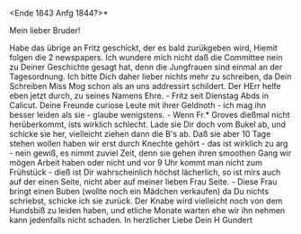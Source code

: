  <Ende 1843 Anfg 1844?>*

Mein lieber Bruder!

Habe das übrige an Fritz geschickt, der es bald zurükgeben wird, Hiemit folgen die 2 newspapers. Ich wundere mich nicht daß die Committee nein zu Deiner Geschichte gesagt hat, denn die Jungfrauen sind einmal an der Tagesordnung. Ich bitte Dich daher lieber nichts mehr zu schreiben, da Dein Schreiben Miss Mog schon als an uns addressirt schildert. Der HErr helfe eben jetzt durch, zu seines Namens Ehre. - Fritz seit Dienstag Abds in Calicut. Deine Freunde curiose Leute mit ihrer Geldnoth - ich mag ihn besser leiden als sie - glaube wenigstens. - Wenn Fr.* Groves dießmal nicht herüberkommt, ists wirklich schlecht. Lade sie Dir doch vom Bukel ab, und schicke sie her, vielleicht ziehen dann die B's ab. Daß sie aber 10 Tage stehen wollen haben wir erst durch Knechte gehört - das ist wirklich zu arg - nein gewiß, es nimmt zuviel Zeit, denn sie gehen ihren smoothen Gang wir mögen Arbeit haben oder nicht und vor 9 Uhr kommt man nicht zum Frühstück - dieß ist Dir wahrscheinlich höchst lächerlich, so ist mirs auch auf der einen Seite, nicht aber auf meiner lieben Frau Seite. - Diese Frau bringt einen Buben (wollte noch ein Mädchen verkaufen) da Du nichts schriebst, schicke ich sie zurück. Der Knabe wird vielleicht noch von dem Hundsbiß zu leiden haben, und etliche Monate warten ehe wir ihn nehmen kann jedenfalls nicht schaden.
 In herzlicher Liebe
 Dein H Gundert

